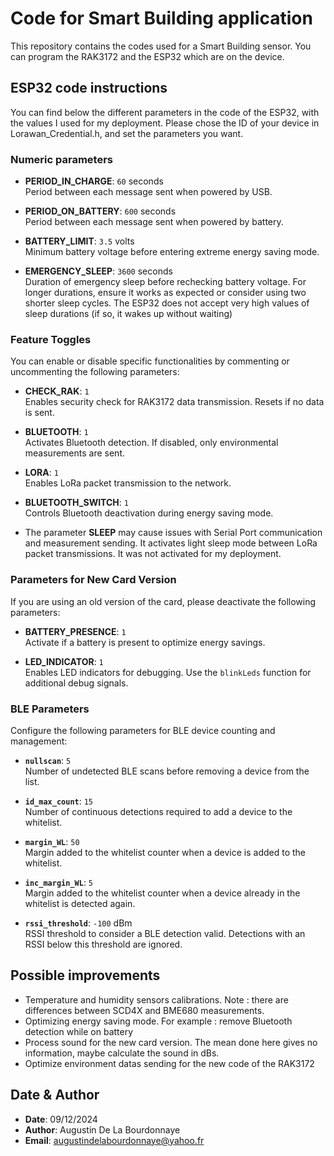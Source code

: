 # Code for Smart Building application

This repository contains the codes used for a Smart Building sensor. You can program the RAK3172 and the ESP32 which are on the device.

## ESP32 code instructions

You can find below the different parameters in the code of the ESP32, with the values I used for my deployment. Please chose the ID of your device in Lorawan_Credential.h, and set the parameters you want.

### Numeric parameters

- **PERIOD_IN_CHARGE**: `60` seconds  
  Period between each message sent when powered by USB.

- **PERIOD_ON_BATTERY**: `600` seconds  
  Period between each message sent when powered by battery.

- **BATTERY_LIMIT**: `3.5` volts  
  Minimum battery voltage before entering extreme energy saving mode.

- **EMERGENCY_SLEEP**: `3600` seconds  
  Duration of emergency sleep before rechecking battery voltage. For longer durations, ensure it works as expected or consider using two shorter sleep cycles. The ESP32 does not accept very high values of sleep durations (if so, it wakes up without waiting)

### Feature Toggles

You can enable or disable specific functionalities by commenting or uncommenting the following parameters:

- **CHECK_RAK**: `1`  
  Enables security check for RAK3172 data transmission. Resets if no data is sent.

- **BLUETOOTH**: `1`  
  Activates Bluetooth detection. If disabled, only environmental measurements are sent.

- **LORA**: `1`  
  Enables LoRa packet transmission to the network.

- **BLUETOOTH_SWITCH**: `1`  
  Controls Bluetooth deactivation during energy saving mode.
  
- The parameter **SLEEP** may cause issues with Serial Port communication and measurement sending. It activates light sleep mode between LoRa packet transmissions. It was not activated for my deployment.

### Parameters for New Card Version

If you are using an old version of the card, please deactivate the following parameters:

- **BATTERY_PRESENCE**: `1`  
  Activate if a battery is present to optimize energy savings.

- **LED_INDICATOR**: `1`  
  Enables LED indicators for debugging. Use the `blinkLeds` function for additional debug signals.
 
### BLE Parameters

Configure the following parameters for BLE device counting and management:

- **`nullscan`**: `5`  
  Number of undetected BLE scans before removing a device from the list.

- **`id_max_count`**: `15`  
  Number of continuous detections required to add a device to the whitelist.

- **`margin_WL`**: `50`  
  Margin added to the whitelist counter when a device is added to the whitelist.

- **`inc_margin_WL`**: `5`  
  Margin added to the whitelist counter when a device already in the whitelist is detected again.

- **`rssi_threshold`**: `-100` dBm  
  RSSI threshold to consider a BLE detection valid. Detections with an RSSI below this threshold are ignored.

## Possible improvements

- Temperature and humidity sensors calibrations. Note : there are differences between SCD4X and BME680 measurements.
- Optimizing energy saving mode. For example : remove Bluetooth detection while on battery 
- Process sound for the new card version. The mean done here gives no information, maybe calculate the sound in dBs.
- Optimize environment datas sending for the new code of the RAK3172
  
## Date & Author

- **Date**: 09/12/2024
- **Author**: Augustin De La Bourdonnaye
- **Email**: [augustindelabourdonnaye@yahoo.fr](mailto:augustindelabourdonnaye@yahoo.fr)

